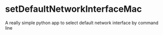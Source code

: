 # setDefaultNetworkInterfaceMac
A really simple python app to select default network interface by command line
